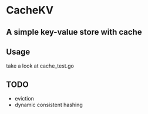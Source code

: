 # CacheKV
## A simple key-value store with cache
## Usage
take a look at cache_test.go
## TODO
- eviction
- dynamic consistent hashing